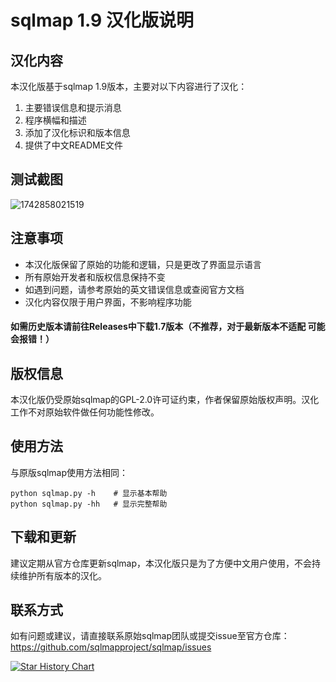 # sqlmap 1.9 汉化版说明

## 汉化内容

本汉化版基于sqlmap 1.9版本，主要对以下内容进行了汉化：

1. 主要错误信息和提示消息
2. 程序横幅和描述
3. 添加了汉化标识和版本信息
4. 提供了中文README文件

## 测试截图

![1742858021519](https://github.com/user-attachments/assets/e7f96942-5914-4f3e-b263-cc239d076482)

## 注意事项

- 本汉化版保留了原始的功能和逻辑，只是更改了界面显示语言
- 所有原始开发者和版权信息保持不变
- 如遇到问题，请参考原始的英文错误信息或查阅官方文档
- 汉化内容仅限于用户界面，不影响程序功能


#### 如需历史版本请前往Releases中下载1.7版本（不推荐，对于最新版本不适配  可能会报错！）

## 版权信息

本汉化版仍受原始sqlmap的GPL-2.0许可证约束，作者保留原始版权声明。汉化工作不对原始软件做任何功能性修改。

## 使用方法

与原版sqlmap使用方法相同：


```
python sqlmap.py -h    # 显示基本帮助
python sqlmap.py -hh   # 显示完整帮助
```

## 下载和更新

建议定期从官方仓库更新sqlmap，本汉化版只是为了方便中文用户使用，不会持续维护所有版本的汉化。

## 联系方式

如有问题或建议，请直接联系原始sqlmap团队或提交issue至官方仓库：https://github.com/sqlmapproject/sqlmap/issues 


[![Star History Chart](https://api.star-history.com/svg?repos=BugFor-Pings/CN_Sqlmap&type=Date)](https://star-history.com/#BugFor-Pings/CN_Sqlmap&Date)
